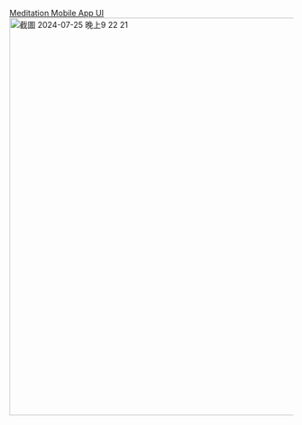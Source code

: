 
[Meditation Mobile App UI](https://dribbble.com/shots/15822493-Meditation-Mobile-App#)
<img width="705" alt="截圖 2024-07-25 晚上9 22 21" src="https://github.com/user-attachments/assets/9a5a0aaf-2d4e-4f54-8976-b0452363c1e7">

